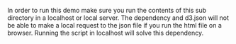 In order to run this demo make sure you run the contents of this sub directory in a localhost or local server. 
The dependency and d3.json will not be able to make a local request to the json file if you run the html file on a browser.
Running the script in localhost will solve this dependency.
